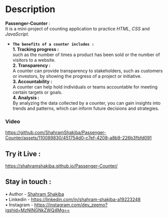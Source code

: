 # Description
**Passenger-Counter** :<br/>
It is a mini-project of counting application to practice _HTML_, _CSS_ and _JavaScript_.  

- **`The benefits of a counter includes :`**<br/>
**1. Tracking progress :**<br/>
such as the number of times a product has been sold or the number of visitors to a website.<br/>
**2. Transparency :**<br/>
A counter can provide transparency to stakeholders, such as customers or investors, by showing the progress of a project or initiative.<br/>
**3. Accountability :**<br/>
A counter can help hold individuals or teams accountable for meeting certain targets or goals.<br/>
**4. Analysis :**<br/>
By analyzing the data collected by a counter, you can gain insights into trends and patterns, which can inform future decisions and strategies.

### Video
https://github.com/ShahramShakiba/Passenger-Counter/assets/110089830/451754d0-c7ef-4208-a8b9-226b3fbfd091

## Try it Live :
 https://shahramshakiba.github.io/Passenger-Counter/

 ## Stay in touch :
 • Author - <a href="https://t.me/DevZEEMO">Shahram Shakiba</a> <br/>
 • Linkedin - https://linkedin.com/in/shahram-shakiba-a19223248 <br/>
 • Instagram - https://instagram.com/dev_zeemo?igshid=MzNlNGNkZWQ4Mg==
